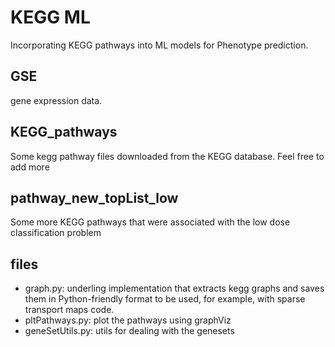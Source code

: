 # KEGG ML

Incorporating KEGG pathways into ML models for Phenotype prediction.

## GSE
gene expression data.

## KEGG_pathways

Some kegg pathway files downloaded from the KEGG database. Feel free to add more

## pathway_new_topList_low

Some more KEGG pathways that were associated with the low dose classification problem

## files

- graph.py: underling implementation that extracts kegg graphs and saves them in Python-friendly format
    to be used, for example, with sparse transport maps code. 
- pltPathways.py: plot the pathways using graphViz
- geneSetUtils.py: utils for dealing with the genesets
